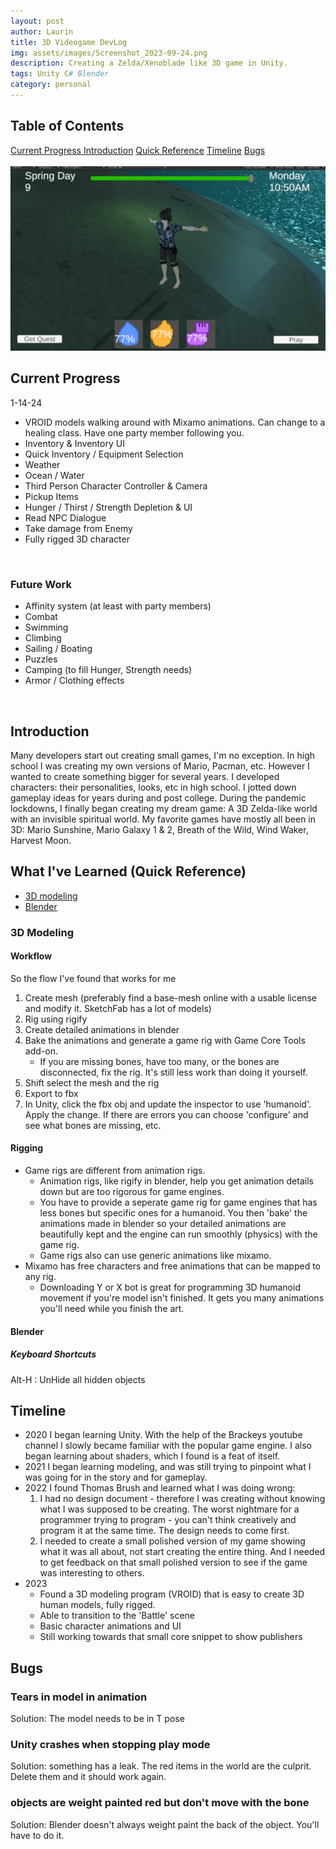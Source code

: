 ```yaml
---
layout: post
author: Laurin
title: 3D Videogame DevLog
img: assets/images/Screenshot_2023-09-24.png
description: Creating a Zelda/Xenoblade like 3D game in Unity. 
tags: Unity C# Blender
category: personal
---
```

## Table of Contents
<div class="list-group">
  <a href="#current-progress" class="list-group-item list-group-item-action active">
    Current Progress
  </a>
  <a href="#introduction" class="list-group-item list-group-item-action">Introduction</a>
  <a href="#what-ive-learned-quick-reference" class="list-group-item list-group-item-action">Quick Reference</a>
  <a href="#timeline" class="list-group-item list-group-item-action">Timeline</a>
  <a href="#bugs" class="list-group-item list-group-item-action">Bugs</a>
</div>
<br>
<img src="/assets/images/Screenshot_2023-09-24.png" alt="Blocky body with ref images" class="rounded mx-auto d-block" alt="Responsive image" />

## Current Progress
<p class="font-weight-bold">1-14-24</p>
<ul class="list-group">
  <li class="list-group-item active"> VROID models walking around with Mixamo animations. Can change to a healing class. Have one party member following you.</li>
  <li class="list-group-item">Inventory & Inventory UI </li>
  <li class="list-group-item">Quick Inventory / Equipment Selection </li>
  <li class="list-group-item">Weather</li>
  <li class="list-group-item">Ocean / Water </li>
  <li class="list-group-item">Third Person Character Controller & Camera  </li>
  <li class="list-group-item">Pickup Items   </li>
  <li class="list-group-item">Hunger / Thirst / Strength Depletion & UI   </li>
  <li class="list-group-item">Read NPC Dialogue  </li>
  <li class="list-group-item">Take damage from Enemy  </li>
  <li class="list-group-item">Fully rigged 3D character  </li>
</ul>
<br>

### Future Work 
<ul class="list-group">
  <li class="list-group-item"> Affinity system (at least with party members)</li>
  <li class="list-group-item">Combat  </li>
  <li class="list-group-item">Swimming</li>
  <li class="list-group-item">Climbing </li>
  <li class="list-group-item">Sailing / Boating </li>
  <li class="list-group-item">Puzzles   </li>
  <li class="list-group-item">Camping (to fill Hunger, Strength needs)</li>
  <li class="list-group-item">Armor / Clothing effects </li>
</ul>
<br>

## Introduction
<p>Many developers start out creating small games, I'm no exception. In high school I was creating my own versions of Mario, Pacman, etc. However I wanted to create something bigger for several years. I developed characters: their personalities, looks, etc in high school. I jotted down gameplay ideas for years during and post college. During the pandemic lockdowns, I finally began creating my dream game: A 3D Zelda-like world with an invisible spiritual world. My favorite games have mostly all been in 3D: Mario Sunshine, Mario Galaxy 1 & 2, Breath of the Wild, Wind Waker, Harvest Moon. </p>

## What I've Learned (Quick Reference)
* [3D modeling](#3d-modeling)
* [Blender](#blender)

### 3D Modeling
#### Workflow 
So the flow I've found that works for me
1. Create mesh (preferably find a base-mesh online with a usable license and modify it. SketchFab has a lot of models)
1. Rig using rigify
1. Create detailed animations in blender
1. Bake the animations and generate a game rig with Game Core Tools add-on. 
    * If you are missing bones, have too many, or the bones are disconnected, fix the rig. It's still less work than doing it yourself. 
1. Shift select the mesh and the rig
1. Export to fbx
1. In Unity, click the fbx obj and update the inspector to use 'humanoid'. Apply the change. If there are errors you can choose 'configure' and see what bones are missing, etc. 

#### Rigging
* Game rigs are different from animation rigs. 
    * Animation rigs, like rigify in blender, help you get animation details down but are too rigorous for game engines. 
    * You have to provide a seperate game rig for game engines that has less bones but specific ones for a humanoid. You then 'bake' the animations made in blender so your detailed animations are beautifully kept and the engine can run smoothly (physics) with the game rig. 
    * Game rigs also can use generic animations like mixamo. 
* Mixamo has free characters and free animations that can be mapped to any rig. 
    * Downloading Y or X bot is great for programming 3D humanoid movement if you're model isn't finished. It gets you many animations you'll need while you finish the art. 

#### Blender 
##### Keyboard Shortcuts
Alt-H : UnHide all hidden objects

## Timeline
* 2020 I began learning Unity. With the help of the Brackeys youtube channel I slowly became familiar with the popular game engine. I also began learning about shaders, which I found is a feat of itself. 
* 2021 I began learning modeling, and was still trying to pinpoint what I was going for in the story and for gameplay. 
* 2022 I found Thomas Brush and learned what I was doing wrong: 
    1. I had no design document - therefore I was creating without knowing what I was supposed to be creating. The worst nightmare for a programmer trying to program - you can't think creatively and program it at the same time. The design needs to come first. 
    2. I needed to create a small polished version of my game showing what it was all about, not start creating the entire thing. And I needed to get feedback on that small polished version to see if the game was interesting to others. 
* 2023
    * Found a 3D modeling program (VROID) that is easy to create 3D human models, fully rigged. 
    * Able to transition to the 'Battle' scene 
    * Basic character animations and UI 
    * Still working towards that small core snippet to show publishers


## Bugs 
### Tears in model in animation
Solution: The model needs to be in T pose
### Unity crashes when stopping play mode
Solution: something has a leak. The red items in the world are the culprit. Delete them and it should work again. 
### objects are weight painted red but don't move with the bone
Solution: Blender doesn't always weight paint the back of the object. You'll have to do it. 